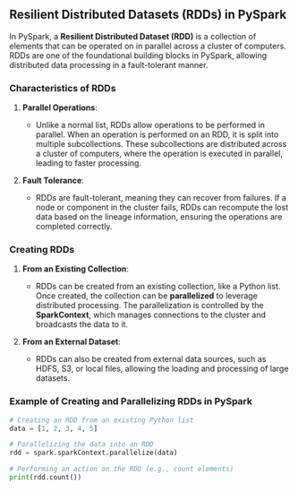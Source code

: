 ## Resilient Distributed Datasets (RDDs) in PySpark

In PySpark, a **Resilient Distributed Dataset (RDD)** is a collection of elements that can be operated on in parallel across a cluster of computers. RDDs are one of the foundational building blocks in PySpark, allowing distributed data processing in a fault-tolerant manner.

### Characteristics of RDDs

1. **Parallel Operations**: 
   - Unlike a normal list, RDDs allow operations to be performed in parallel. When an operation is performed on an RDD, it is split into multiple subcollections. These subcollections are distributed across a cluster of computers, where the operation is executed in parallel, leading to faster processing.
   
2. **Fault Tolerance**: 
   - RDDs are fault-tolerant, meaning they can recover from failures. If a node or component in the cluster fails, RDDs can recompute the lost data based on the lineage information, ensuring the operations are completed correctly.

### Creating RDDs

1. **From an Existing Collection**: 
   - RDDs can be created from an existing collection, like a Python list. Once created, the collection can be **parallelized** to leverage distributed processing. The parallelization is controlled by the **SparkContext**, which manages connections to the cluster and broadcasts the data to it.
   
2. **From an External Dataset**:
   - RDDs can also be created from external data sources, such as HDFS, S3, or local files, allowing the loading and processing of large datasets.

### Example of Creating and Parallelizing RDDs in PySpark

```python
# Creating an RDD from an existing Python list
data = [1, 2, 3, 4, 5]

# Parallelizing the data into an RDD
rdd = spark.sparkContext.parallelize(data)

# Performing an action on the RDD (e.g., count elements)
print(rdd.count())


